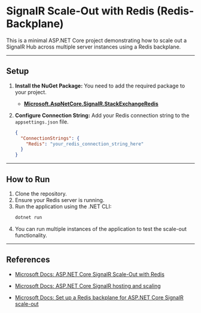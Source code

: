 # SignalR Scale-Out with Redis (Redis-Backplane)

This is a minimal ASP.NET Core project demonstrating how to scale out a SignalR Hub across multiple server instances using a Redis backplane.

---

## Setup

1.  **Install the NuGet Package:** You need to add the required package to your project.
    * [**Microsoft.AspNetCore.SignalR.StackExchangeRedis**](https://www.nuget.org/packages/Microsoft.AspNetCore.SignalR.StackExchangeRedis/)

2.  **Configure Connection String:** Add your Redis connection string to the `appsettings.json` file.

    ```json
    {
      "ConnectionStrings": {
        "Redis": "your_redis_connection_string_here"
      }
    }
    ```

---

## How to Run

1.  Clone the repository.
2.  Ensure your Redis server is running.
3.  Run the application using the .NET CLI:
    ```bash
    dotnet run
    ```
4.  You can run multiple instances of the application to test the scale-out functionality.

---

## References

* [Microsoft Docs: ASP.NET Core SignalR Scale-Out with Redis](https://learn.microsoft.com/en-us/aspnet/signalr/overview/performance/scaleout-with-redis)

* [Microsoft Docs: ASP.NET Core SignalR hosting and scaling](https://learn.microsoft.com/en-us/aspnet/core/signalr/scale?view=aspnetcore-9.0)

* [Microsoft Docs: Set up a Redis backplane for ASP.NET Core SignalR scale-out](https://learn.microsoft.com/en-us/aspnet/core/signalr/redis-backplane?view=aspnetcore-9.0)

